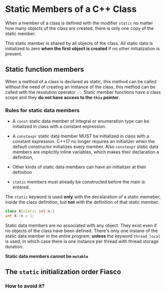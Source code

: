 # Static Members of a C++ Class

When a member of a class is defined with the modifier `static` no matter how
many objects of the class are created, there is only one copy of the static
member.

This static member is shared by all objects of the class. All static data is
initialized to zero **when the first object is created** if no other
initialization is present.

## Static function members

When a method of a class is declared as static, this method can be called
without the need of creating an instance of the class, this method can be
called with the resolution operator `::`. Static member functions have a class
scope and they **do not have access to the `this` pointer**.

### Rules for static data members

* A `const` static data member of integral or enumeration type can be
initialized in class with a constant expression.
* A `constexpr` static data member MUST be initialized in class with a constant
expression.
C++17 no longer requires an initializer when the default constructor initializes
every member. Also `constexpr` static data members  are implicitly inline 
variables, which makes their declaration a definition,
* Other kinds of static data members can have an initializer at their definition

* `static` members must already be constructed before the main is entered.

The `static` keyword is used **only** with the decalaration of a static memeber,
inside the class definition, but **not** with the definition of that static 
member.

```cpp
class X{static int n;}
int X::n = 1;
```

Static data members are no associated with any object. They exist even if no
objects of the class have been defined. There's only one instane of the static
data member in the entire program; **unless** the keyword `thread_local` is
used, in which case there is one instance per thread with thread storage 
duration.

**Static data members cannot be `mutable`**

## The `static` initialization order Fiasco

### How to avoid it?